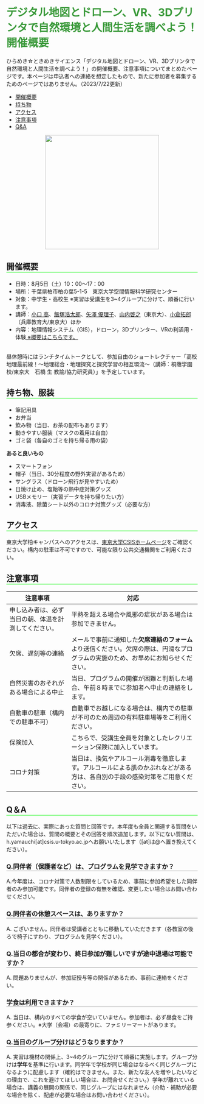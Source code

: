 <style>
h1{
color:#399939
}

h2{
  border-bottom: solid 3px #98fb98
}
.img{text-align:center
}

h3{
  border-bottom: solid 1px gray
}
.img{text-align:center
}


</style>


# デジタル地図とドローン、VR、3Dプリンタで自然環境と人間生活を調べよう！開催概要
ひらめき☆ときめきサイエンス「デジタル地図とドローン、VR、3Dプリンタで自然環境と人間生活を調べよう！」の開催概要、注意事項についてまとめたページです。本ページは申込者への連絡を想定したもので、新たに参加者を募集するためのページではありません。（2023/7/22更新）

- [開催概要](#1)
- [持ち物](#2)
- [アクセス](#3)
- [注意事項](#4)
- [Q&A](#5)

<div class="img"> <img src="https://blogger.googleusercontent.com/img/b/R29vZ2xl/AVvXsEgC7JkpKH4XRUvx0N8AdWwig4x5dUoVVxrw3g0g8sCqljxMjdxicqoHS1a7Vqyw3TUCk-Q7bTX7jPGi3mhxvfnphBfwy_x2NZU9QOVRnyowEg_IA22tTQBvLZgO08Fns5hBXE4aFq6UUogeRziLZxwPLAW3nqwVMizeu-yqtlV9YAcvX0YpiyS3imLQ1g/s1446/hiratoki_poster_2023.png" width=300px></div>

## <a name="1"></a>開催概要

- 日時：8月5日（土）10：00～17：00
- 場所：千葉県柏市柏の葉5-1-5　東京大学空間情報科学研究センター
- 対象：中学生・高校生 ※実習は受講生を3~4グループに分けて、順番に行います。
- 講師：[小口 高](http://oguchaylab.csis.u-tokyo.ac.jp/members.html)、[飯塚浩太郎](https://kiizuka.wixsite.com/website/)、[矢澤 優理子](https://yurikoyazawa.wixsite.com/yazawayuriko)、[山内啓之](https://researchmap.jp/hyamauchi/)（東京大）、[小倉拓郎](https://www.geoguraphy.com/)（兵庫教育大/東京大）ほか
- 内容：地理情報システム（GIS），ドローン，3Dプリンター、VRの利活用・体験[ ※概要はこちらです。](https://www.jsps.go.jp/file/storage/kaken_hirameki_23/23ht0050.pdf) 

<br>昼休憩時にはランチタイムトークとして、参加自由のショートレクチャー「高校地理最前線！〜地理総合・地理探究と探究学習の相互環流〜（講師：桐蔭学園校/東京大　石橋 生 教諭/協力研究員）」を予定しています。


## <a name="2"></a>持ち物、服装

- 筆記用具
- お弁当
- 飲み物（当日、お茶の配布もあります）
- 動きやすい服装（マスクの着用は自由）
- ゴミ袋（各自のゴミを持ち帰る用の袋）

**あると良いもの**

- スマートフォン
- 帽子（当日、30分程度の野外実習があるため）
- サングラス（ドローン飛行が見やすいため）
- 日焼け止め、塩飴等の熱中症対策グッズ
- USBメモリー（実習データを持ち帰りたい方）
- 消毒液、除菌シート以外のコロナ対策グッズ（必要な方）

## <a name="3"></a>アクセス
東京大学柏キャンパスへのアクセスは、[東京大学CSISホームページ](http://www.csis.u-tokyo.ac.jp/location/)をご確認ください。構内の駐車は不可ですので、可能な限り公共交通機関をご利用ください。

## <a name="4"></a>注意事項

|注意事項|対応|
|---|---|
|申し込み者は、必ず当日の朝、体温を計測してください。|平熱を超える場合や風邪の症状がある場合は参加できません。|
|欠席、遅刻等の連絡|メールで事前に通知した**欠席連絡のフォーム**より送信ください。欠席の際は、円滑なプログラムの実施のため、お早めにお知らせください。|
|自然災害のおそれがある場合による中止|当日、プログラムの開催が困難と判断した場合、午前８時までに参加者へ中止の連絡をします。|
|自動車の駐車（構内での駐車不可）|自動車でお越しになる場合は、構内での駐車が不可のため周辺の有料駐車場等をご利用ください。|
|保険加入|こちらで、受講生全員を対象としたレクリエーション保険に加入しています。|
|コロナ対策|当日は、換気やアルコール消毒を徹底します。アルコールによる肌のかぶれなどがある方は、各自別の手段の感染対策をご用意ください。|

## <a name="5"></a>Q＆A
以下は過去に、実際にあった質問と回答です。本年度も全員と関連する質問をいただいた場合は、質問の概要とその回答を順次追加します。以下にない質問は、h.yamauchi[at]csis.u-tokyo.ac.jpへお願いいたします（[at]は@へ置き換えてください）。

### Q.同伴者（保護者など）は、プログラムを見学できますか？
A.今年度は、コロナ対策で人数制限をしているため、事前に参加希望をした同伴者のみ参加可能です。同伴者の登録の有無を確認、変更したい場合はお問い合わせください。

### Q.同伴者の休憩スペースは、ありますか？
A. ございません。同伴者は受講者とともに移動していただきます（各教室の後ろで椅子にすわり、プログラムを見学ください）。

### Q.当日の都合が変わり、終日参加が難しいですが途中退場は可能ですか？
A. 問題ありませんが、参加証授与等の関係があるため、事前に連絡をください。

### 学食は利用できますか？
A. 当日は、構内のすべての学食が空いていません。参加者は、必ず昼食をご持参ください。※大学（会場）の最寄りに、ファミリーマートがあります。

### Q.当日のグループ分けはどうなりますか？
A. 実習は機材の関係上、3~4のグループに分けて順番に実施します。グループ分けは**学年**を基準に行います。同学年で学校が同じ場合はなるべく同じグループになるように配慮します（確約はできません。また、新たな友人を増やしたいなどの理由で、これを避けてほしい場合は、お問合せください。）学年が離れている場合は、講義の展開の関係で、同じグループにはなれません（介助・補助が必要な場合を除く、配慮が必要な場合はお問い合わせください）。
